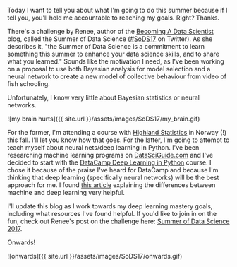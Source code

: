 Today I want to tell you about what I'm going to do this summer because if I tell you, you'll hold me accountable to reaching my goals. Right? Thanks.

There's a challenge by Renee, author of the [Becoming A Data Scientist] blog, called the Summer of Data Science ([#SoDS17] on Twitter). As she describes it, "the Summer of Data Science is a commitment to learn something this summer to enhance your data science skills, and to share what you learned." Sounds like the motivation I need, as I've been working on a proposal to use both Bayesian analysis for model selection and a neural network to create a new model of collective behaviour from video of fish schooling.

Unfortunately, I know very little about Bayesian statistics or neural networks. 

![my brain hurts]({{ site.url }}/assets/images/SoDS17/my_brain.gif)

For the former, I'm attending a course with [Highland Statistics] in Norway (!) this fall. I'll let you know how that goes. For the latter, I'm going to attempt to teach myself about neural nets/deep learning in Python. I've been researching machine learning programs on [DataSciGuide.com] and I've decided to start with the [DataCamp Deep Learning in Python] course. I chose it because of the praise I've heard for DataCamp and because I'm thinking that deep learning (specifically neural networks) will be the best approach for me. I found [this article] explaining the differences between machine and deep learning very helpful.

I'll update this blog as I work towards my deep learning mastery goals, including what resources I've found helpful. If you'd like to join in on the fun, check out Renee's post on the challenge here: [Summer of Data Science 2017].

Onwards!

![onwards]({{ site.url }}/assets/images/SoDS17/onwards.gif)





[Becoming a Data Scientist]: https://www.becomingadatascientist.com
[#SoDS17]: https://twitter.com/search?q=%23SoDS17&src=tyah&lang=en
[Highland Statistics]: http://www.highstat.com/index.html
[DataSciGuide.com]: http://www.datasciguide.com/
[DataCamp Deep Learning in Python]: https://www.datacamp.com/courses/deep-learning-in-python
[this article]: https://blogs.nvidia.com/blog/2016/07/29/whats-difference-artificial-intelligence-machine-learning-deep-learning-ai/
[Summer of Data Science 2017]: https://www.becomingadatascientist.com/2017/05/29/summer-of-data-science-2017/